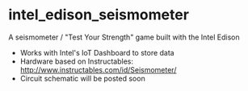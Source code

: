 # intel_edison_seismometer
A seismometer / "Test Your Strength" game built with the Intel Edison

* Works with Intel's IoT Dashboard to store data
* Hardware based on Instructables: http://www.instructables.com/id/Seismometer/
* Circuit schematic will be posted soon
